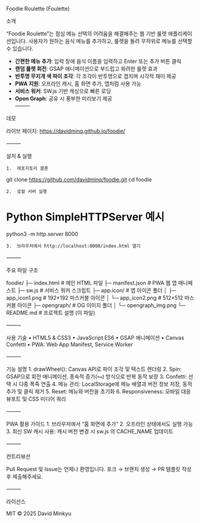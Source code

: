 Foodie Roulette (Foulette)

소개

“Foodie Roulette”는 점심 메뉴 선택의 어려움을 해결해주는 웹 기반 룰렛 애플리케이션입니다. 사용자가 원하는 음식 메뉴를 추가하고, 룰렛을 돌려 무작위로 메뉴를 선택할 수 있습니다.

- **간편한 메뉴 추가**: 입력 창에 음식 이름을 입력하고 Enter 또는 추가 버튼 클릭  
- **랜덤 룰렛 회전**: GSAP 애니메이션으로 부드럽고 화려한 룰렛 효과  
- **반투명 무지개 색 파이 조각**: 각 조각이 반투명으로 겹치며 시각적 재미 제공  
- **PWA 지원**: 오프라인 캐시, 홈 화면 추가, 앱처럼 사용 가능  
- **서비스 워커**: SW.js 기반 캐싱으로 빠른 로딩  
- **Open Graph**: 공유 시 풍부한 미리보기 제공  
⸻

데모

라이브 페이지: https://davidminq.github.io/foodie/

⸻

설치 & 실행


	1.	레포지토리 클론

git clone https://github.com/davidminq/foodie.git
cd foodie


	2.	로컬 서버 실행

# Python SimpleHTTPServer 예시
python3 -m http.server 8000


	3.	브라우저에서 http://localhost:8000/index.html 열기

⸻

주요 파일 구조

foodie/
├─ index.html       # 메인 HTML 파일
├─ manifest.json    # PWA 웹 앱 매니페스트
├─ sw.js            # 서비스 워커 스크립트
├─ app.icon/        # 앱 아이콘 폴더
│  ├─ app_icon1.png # 192×192 마스커블 아이콘
│  └─ app_icon2.png # 512×512 마스커블 아이콘
├─ opengraph/       # OG 이미지 폴더
│  └─ opengraph_img.png
└─ README.md        # 프로젝트 설명 (이 파일)


⸻

사용 기술
	•	HTML5 & CSS3
	•	JavaScript ES6
	•	GSAP 애니메이션
	•	Canvas Confetti
	•	PWA: Web App Manifest, Service Worker

⸻

기능 설명
	1.	drawWheel(): Canvas API로 파이 조각 및 텍스트 렌더링
	2.	Spin: GSAP으로 회전 애니메이션, 종속적 증가(`+=`) 방식으로 반복 동작 보장
	3.	Confetti: 선택 시 다중 폭죽 연출
	4.	메뉴 관리: LocalStorage에 메뉴 배열과 버전 정보 저장, 동적 추가 및 클릭 제거
	5.	Reset: 메뉴와 버전을 초기화
	6.	Responsiveness: 모바일 대응 뷰포트 및 CSS 미디어 쿼리

⸻

PWA 활용 가이드
	1.	브라우저에서 “홈 화면에 추가”
	2.	오프라인 상태에서도 실행 가능
	3.	최신 SW 캐시 사용: 캐시 버전 변경 시 sw.js 의 CACHE_NAME 업데이트

⸻

컨트리뷰션

Pull Request 및 Issue는 언제나 환영입니다. 포크 → 브랜치 생성 → PR 템플릿 작성 후 제출해주세요.

⸻

라이선스

MIT © 2025 David Minkyu
